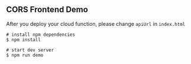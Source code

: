 ## CORS Frontend Demo

After you deploy your cloud function, please change `apiUrl` in `index.html`

```shell
# install npm dependencies
$ npm install

# start dev server
$ npm run demo
```